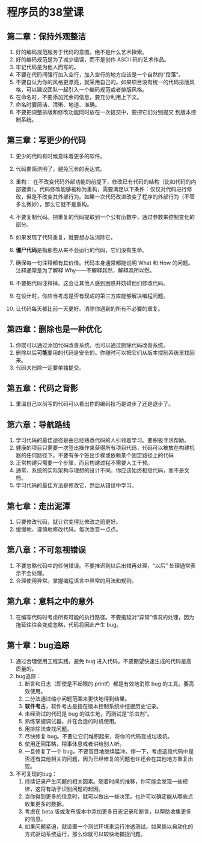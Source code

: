 # 程序员的38堂课

## 第二章：保持外观整洁

1. 好的编码规范服务于代码的意图，绝不是什么艺术探索。
2. 好的编码规范是为了减少错误，而不是创作 ASCII 码的艺术作品。
3. 牢记代码是为他人而写的。
4. 不要在代码间强行加入空行，加入空行的地方应该是一个自然的“段落”。
5. 不要自认为你的风格更漂亮，就采用自己的。如果项目没有统一的代码排版风格，可以建议团队一起引入一个编码规范或者排版风格。
6. 在命名时，不要添加冗余的信息，要充分利用上下文。
7. 命名时要简洁、清晰、地道、准确。
8. 不要把调整排版和修改功能同时放在一次提交中，要把它们分别提交 到版本控制系统。

## 第三章：写更少的代码

1. 更少的代码有时候意味着更多的软件。
2. 代码要简洁明了，避免冗长的表达式。
3. 重构：
   在不改变代码外部功能的前提下，修改已有代码的结构（比如代码的内部要素）。代码修改能够被称为重构，需要满足以下条件：仅仅对代码进行修改，但是不改变其外部行为。如果一次代码改进改变了程序的外部行为（不管多么微妙），那么它就不是重构。

4. 不要复制代码。把重复的代码提取到一个公有函数中，通过参数来控制变化的部分。
5. 如果发现了代码重复，就要想办法消除它。
6. **僵尸代码**是指那些从来不会运行的代码，它们没有生命。
7. 确保每一句注释都有其价值。代码本身通常都能说明 What 和 How 的问题。注释通常是为了解释 Why——不解释其然，解释其所以然。
8. 不要把代码注释掉。这会让其他人感到困惑并妨碍他们修改代码。
9. 在设计时，你应当考虑是否有现成的第三方库能够解决编程问题。
10. 让代码每天都比前一天更好。消除你遇到的所有不必要的重复。

## 第四章：删除也是一种优化

1. 你既可以通过添加代码改善系统，也可以通过删除代码改善系统。
2. 删除以后**可能**要用的代码是安全的。你随时可以把它们从版本控制系统里找回来。
3. 代码大扫除一定要单独提交。

## 第五章：代码之背影

1. 重温自己以前写的代码可以看出你的编码技巧是进步了还是退步了。

## 第六章：导航路线

1. 学习代码的最佳途径是由已经熟悉代码的人引领着学习。要积极寻求帮助。
2. 健康的项目只需要一次签出操作来获得所有项目代码，代码可以被放在构建机器的任何路径下。不要有多个签出步骤或依赖某个固定路径上的代码
3. 正常构建只需要一个步骤，而且构建过程不需要人工干预。
4. 通常，系统的实际架构与理想的设计不同。你应该始终相信代码，而不是文档。
5. 学习代码的最佳方法是修改它，然后从错误中学习。

## 第七章：走出泥潭

1. 只要修改代码，就让它变得比修改之前更好。
2. 缓慢地、谨慎地修改代码。每次改变一点点。

## 第八章：不可忽视错误

1. 不要忽略代码中的任何错误。不要推迟到以后出错再处理，“以后” 处理通常表示不会处理。
2. 合理使用异常。掌握编程语言中异常的用法和规则。

## 第九章：意料之中的意外

1. 在编写代码时考虑所有可能的执行路径。不要拖延对“异常”情况的处理，因为拖延往往会变成忽略，代码将因此产生 bug。

## 第十章：bug追踪

1. 通过合理使用工程实践，避免 bug 进入代码。不要期望快速生成的代码是高质量的。
2. bug追踪：
   1. 断言和日志（即使是不起眼的 printf）都是有效地消除 bug 的工具。要高效使用。
   2. 二分法通过缩小问题范围来更快地得到结果。
   3. **软件考古**，软件考古是指在版本控制系统中挖掘历史记录。
   4. 未经测试的代码是 bug 的滋生地，而测试是“杀虫剂”。
   5. 熟练掌握调试器，并在合适的时机使用。
   6. 用排除法查找问题。
   7. 尽快修复 bug。不要让它们堆积起来，将你的代码变成垃圾坑。
   8. 使用迂回策略，稍事休息或者讲给别人听。
   9. 一旦修复了一个 bug，不要盲目地继续猛冲。停一下，考虑这段代码中是否还有其他相关的问题，因为已经修复的问题也许还会在其他地方重复出现。
3. 不可复现的bug：
   1. 持续记录产生问题的相关因素。随着时间的推移，你可能会发现一些规律，这将有助于识别问题的起因。
   2. 当你得到更多的信息时，就可以做出一些决策。也许可以确定能从哪些点收集更多的数据。
   3. 考虑在 beta 版或发布版本中添加更多日志记录和断言，以帮助收集更多的信息。
   4. 如果问题紧迫，就设置一个测试环境来运行渗透测试。如果能以自动化的方式驱动系统运行，那么你就可以较快地捕捉问题。

